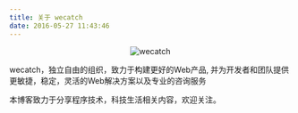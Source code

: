 ```yaml
---
title: 关于 wecatch
date: 2016-05-27 11:43:46
---
```


<div style="text-align:center">
    <img src="http://wecatch.me/blog/images/wecatch.png" alt="wecatch">
</div>

wecatch，独立自由的组织，致力于构建更好的Web产品, 并为开发者和团队提供更敏捷，稳定，灵活的Web解决方案以及专业的咨询服务

本博客致力于分享程序技术，科技生活相关内容，欢迎关注。
